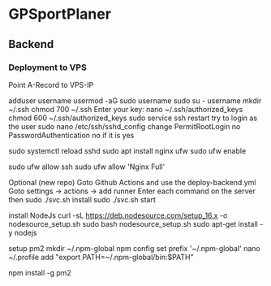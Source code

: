 # GPSportPlaner























## Backend




### Deployment to VPS


Point A-Record to VPS-IP

adduser username
usermod -aG sudo username
sudo su - username
mkdir ~/.ssh
chmod 700 ~/.ssh
Enter your key: nano ~/.ssh/authorized_keys
chmod 600 ~/.ssh/authorized_keys
sudo service ssh restart
try to login as the user
sudo nano /etc/ssh/sshd_config
change PermitRootLogin no
PasswordAuthentication no if it is yes

sudo systemctl reload sshd
sudo apt install nginx ufw
sudo ufw enable

sudo ufw allow ssh
sudo ufw allow 'Nginx Full'


Optional (new repo)
Goto Github Actions and use the deploy-backend.yml
Goto settings -> actions -> add runner
Enter each command on the server
then
sudo ./svc.sh install
sudo ./svc.sh start

install NodeJs
curl -sL https://deb.nodesource.com/setup_16.x -o nodesource_setup.sh
sudo bash nodesource_setup.sh
sudo apt-get install -y nodejs

setup pm2
mkdir ~/.npm-global
npm config set prefix '~/.npm-global'
nano ~/.profile
add "export PATH=~/.npm-global/bin:$PATH"

npm install -g pm2
